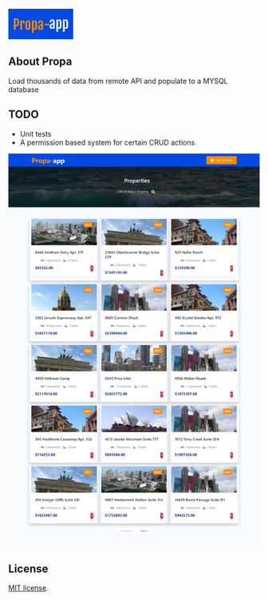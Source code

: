 <p align="left"><img src="/public/images/logo.png"></p>


## About Propa

Load thousands of data from remote API and populate to a MYSQL database


## TODO 
 - Unit tests 
 - A permission based system for certain CRUD actions

<p align="left"><img src="/public/images/snapshot.png"></p>

## License
[MIT license](https://opensource.org/licenses/MIT).
